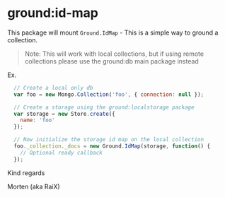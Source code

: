 ground:id-map
=============

This package will mount `Ground.IdMap` - This is a simple way to ground a
collection.

> Note: This will work with local collections, but if using remote collections
> please use the ground:db main package instead

Ex.
```js
  // Create a local only db
  var foo = new Mongo.Collection('foo', { connection: null });

  // Create a storage using the ground:localstorage package
  var storage = new Store.create({
    name: 'foo'
  });

  // Now initialize the storage id map on the local collection
  foo._collection._docs = new Ground.IdMap(storage, function() {
    // Optional ready callback
  });
```

Kind regards

Morten (aka RaiX)